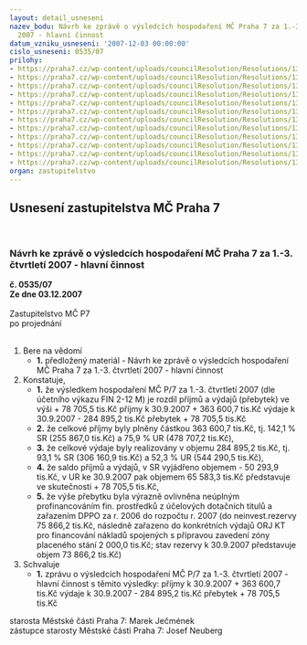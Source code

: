 ```yaml
---
layout: detail_usneseni
nazev_bodu: Návrh ke zprávě o výsledcích hospodaření MČ Praha 7 za 1.-3. čtvrtletí
  2007 - hlavní činnost
datum_vzniku_usneseni: '2007-12-03 00:00:00'
cislo_usneseni: 0535/07
prilohy:
- https://praha7.cz/wp-content/uploads/councilResolution/Resolutions/13816/7-07-3q2007ra.doc
- https://praha7.cz/wp-content/uploads/councilResolution/Resolutions/13816/7-07-3qfondy2007.doc
- https://praha7.cz/wp-content/uploads/councilResolution/Resolutions/13816/7-07-inv073qk.doc
- https://praha7.cz/wp-content/uploads/councilResolution/Resolutions/13816/7-07-po3q07hv.doc
- https://praha7.cz/wp-content/uploads/councilResolution/Resolutions/13816/7-07-po3q07.doc
- https://praha7.cz/wp-content/uploads/councilResolution/Resolutions/13816/7-07-po3q07zs.doc
- https://praha7.cz/wp-content/uploads/councilResolution/Resolutions/13816/7-07-po3q07pozsmszpravaosk.doc
- https://praha7.cz/wp-content/uploads/councilResolution/Resolutions/13816/7-07-3qbilance07.xls
- https://praha7.cz/wp-content/uploads/councilResolution/Resolutions/13816/7-07-3qv%c3%bddaje07.xls
- https://praha7.cz/wp-content/uploads/councilResolution/Resolutions/13816/7-07-3qp%c5%99%c3%adjmy07.xls
- https://praha7.cz/wp-content/uploads/councilResolution/Resolutions/13816/7-07-3q07invest.xls
- https://praha7.cz/wp-content/uploads/councilResolution/Resolutions/13816/7-07-us139107r.doc
organ: zastupitelstvo
---
```

<div id="ucUsn_pList" class="usn">
	<span><h2>Usnesení zastupitelstva MČ Praha 7 </h2>
<br></span><div class="standBody">
<span><h3>Návrh ke zprávě o výsledcích hospodaření MČ Praha 7 za 1.-3. čtvrtletí 2007 - hlavní činnost</h3></span><div class="center">
		<strong>č. 0535/07</strong><br>
	</div>
<div class="center">
		<strong>Ze dne 03.12.2007</strong><br><br>
	</div>Zastupitelstvo MČ P7<br> po projednání<br><br><ol>
<li>Bere na vědomí<ul><li>
<strong>1.</strong> předložený materiál - Návrh ke zprávě o výsledcích hospodaření MČ Praha 7 za 1.-3. čtvrtletí 2007 - hlavní činnost</li></ul>
</li>
<li>Konstatuje,<ul>
<li>
<strong>1.</strong> že výsledkem hospodaření MČ P/7 za 1.-3. čtvrtletí 2007 (dle účetního výkazu FIN 2-12 M) je rozdíl příjmů a výdajů (přebytek) ve výši    +    78 705,5 tis.Kč  příjmy k 30.9.2007   	+     363 600,7 tis.Kč výdaje k 30.9.2007  	-      284 895,2 tis.Kč přebytek    	            +       78 705,5 tis.Kč </li>
<li>
<strong>2.</strong> že celkové příjmy byly plněny částkou 363 600,7 tis.Kč, tj. 142,1 % SR (255 867,0 tis.Kč) a  75,9 % UR (478 707,2 tis.Kč),</li>
<li>
<strong>3.</strong> že celkové výdaje byly realizovány v objemu 284 895,2 tis.Kč, tj.  93,1 % SR (306 160,9 tis.Kč) a  52,3 % UR (544 290,5 tis.Kč),</li>
<li>
<strong>4.</strong> že saldo příjmů a výdajů, v SR vyjádřeno objemem - 50 293,9 tis.Kč, v UR ke 30.9.2007 pak objemem 65 583,3 tis.Kč  představuje ve skutečnosti                      +     78 705,5 tis.Kč,</li>
<li>
<strong>5.</strong> že výše přebytku byla výrazně ovlivněna neúplným profinancováním fin. prostředků z účelových dotačních titulů a zařazením  DPPO za r. 2006 do rozpočtu r. 2007 (do neinvest.rezervy  75 866,2 tis.Kč, následně zařazeno do konkrétních výdajů ORJ KT pro financování nákladů spojených s přípravou zavedení zóny placeného stání 2 000,0 tis.Kč; stav rezervy k 30.9.2007 představuje objem 73 866,2 tis.Kč) </li>
</ul>
</li>
<li>Schvaluje<ul><li>
<strong>1.</strong> zprávu o výsledcích hospodaření MČ P/7 za 1.-3. čtvrtletí  2007 - hlavní činnost s těmito výsledky:  příjmy k 30.9.2007   	+     363 600,7 tis.Kč výdaje k 30.9.2007  	 -     284 895,2 tis.Kč přebytek  	                        +       78 705,5 tis.Kč</li></ul>
</li>
</ol>starosta Městské části Praha 7: Marek Ječmének<br>zástupce starosty Městské části Praha 7: Josef Neuberg
</div>
</div>